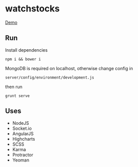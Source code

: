 # watchstocks

[Demo](http://watchstocks.herokuapp.com/)

## Run

Install dependencies

```
npm i && bower i
```

MongoDB is required on localhost, otherwise change config in
```
server/config/environment/development.js
```

then run
```
grunt serve
```

## Uses

- NodeJS
- Socket.io
- AngularJS
- Highcharts
- SCSS
- Karma
- Protractor
- Yeoman
